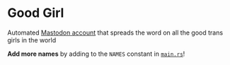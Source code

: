 # Good Girl

Automated [Mastodon account](https://gaygeek.social/@good_girl) that spreads the word on all the good trans girls in the world

**Add more names** by adding to the `NAMES` constant in [`main.rs`](https://github.com/valentinegb/good-girl/blob/main/src/main.rs)!
